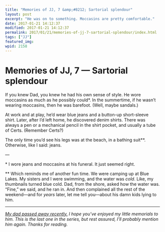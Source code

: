 ```yaml
---
title: "Memories of JJ, 7 &amp;#8212; Sartorial splendour"
layout: post
excerpt: "He was on to something. Moccasins are pretty comfortable."
date: 2017-01-21 14:12:37
modified: 2017-01-21 14:12:37
permalink: 2017/01/21/memories-of-jj-7-sartorial-splendour/index.html
tags: ["JJ"]
featured_img: 
wpid: 2158
---
```


# Memories of JJ, 7 &#8212; Sartorial splendour

If you knew Dad, you knew he had his own sense of style. He wore moccasins as much as he possibly could\*. In the summertime, if he wasn’t wearing moccasins, then he was barefoot. (Well, maybe sandals.)

At work and at play, he’d wear blue jeans and a button-up short-sleeve shirt. Later, after I’d left home, he discovered denim shirts. There was always a pen or a mechanical pencil in the shirt pocket, and usually a tube of Certs. (Remember Certs?)

The only time you’d see his legs was at the beach, in a bathing suit\*\*. Otherwise, like I said: jeans.

—

\* I wore jeans and moccasins at his funeral. It just seemed right.

\*\* Which reminds me of another fun time. We were camping up at Blue Lakes. My sisters and I were swimming, and the water was *cold*. Like, my thumbnails turned blue cold. Dad, from the shore, asked how the water was. “Fine,” we said, and he ran in. And then complained all the rest of the weekend—and for *years* later, let me tell you—about his damn kids lying to him.

- - - - - -

*[My dad passed away recently.](https://patrickjohanneson.com/2017/01/11/my-fathers-obituary/) I hope you’ve enjoyed my little memorials to him. This is the last one in the series, but rest assured, I’ll probably mention him again. Thanks for reading.*